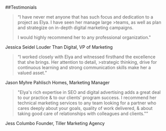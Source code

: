 ##Testimonials

>“I have never met anyone that has such focus and dedication to a project as Elya. I have seen her manage large >teams, as well as plan and strategize on in-depth digital marketing campaigns.
>
>I would highly recommend her to any professional organization."
>
Jessica Seidel
Louder Than Digital, VP of Marketing

>“I worked closely with Elya and witnessed firsthand the excellence that she brings. Her attention to detail, >strategic thinking, drive for continuous learning and strong communication skills make her a valued asset.”
>
Jason Myhre
Pahlisch Homes, Marketing Manager

>"Elya's rich expertise in SEO and digital advertising adds a great deal to our practice & to our clients' program success. I recommend her technical marketing services to any team looking for a partner who cares deeply about your goals, quality of work delivered, & about taking good care of relationships with colleagues and clients."”
>
Jess Columbo
Founder, Tiller Marketing Agency
